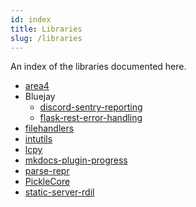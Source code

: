 ```yaml
---
id: index
title: Libraries
slug: /libraries
---
```


An index of the libraries documented here.

-   [area4](/libraries/area4.mdx)
-   Bluejay
    -   [discord-sentry-reporting](/libraries/bluejay/discord-sentry-reporting.mdx)
    -   [flask-rest-error-handling](/libraries/bluejay/flask-rest-error-handling.mdx)
-   [filehandlers](/libraries/filehandlers/index.mdx)
-   [intutils](./libraries/intutils/index.mdx)
-   [lcpy](/libraries/lcpy.mdx)
-   [mkdocs-plugin-progress](/libraries/mkdocs-plugin-progress.mdx)
-   [parse-repr](/libraries/parse-repr.mdx)
-   [PickleCore](/libraries/picklecore.mdx)
-   [static-server-rdil](/libraries/static-server-rdil.mdx)
